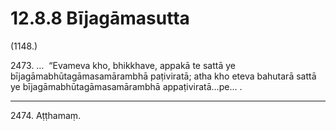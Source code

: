 

# 12.8.8 Bījagāmasutta




(1148.)

2473\. …  “Evameva kho, bhikkhave, appakā te sattā ye bījagāmabhūtagāmasamārambhā paṭiviratā; atha kho eteva bahutarā sattā ye bījagāmabhūtagāmasamārambhā appaṭiviratā…pe… .

---

2474\. Aṭṭhamaṃ.





